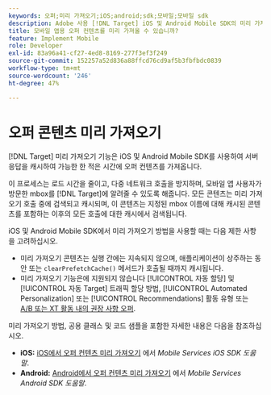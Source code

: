 ```yaml
---
keywords: 오퍼;미리 가져오기;iOS;android;sdk;모바일;모바일 sdk
description: Adobe 사용 [!DNL Target] iOS 및 Android Mobile SDK의 미리 가져오기 기능을 사용하여 서버 응답을 캐시하여 가능한 한 적은 시간에 오퍼 컨텐츠를 가져옵니다.
title: 모바일 앱용 오퍼 컨텐츠를 미리 가져올 수 있습니까?
feature: Implement Mobile
role: Developer
exl-id: 83a96a41-cf27-4ed8-8169-277f3ef3f249
source-git-commit: 152257a52d836a88ffcd76cd9af5b3fbfbdc0839
workflow-type: tm+mt
source-wordcount: '246'
ht-degree: 47%

---
```


# 오퍼 콘텐츠 미리 가져오기

[!DNL Target] 미리 가져오기 기능은 iOS 및 Android Mobile SDK를 사용하여 서버 응답을 캐시하여 가능한 한 적은 시간에 오퍼 컨텐츠를 가져옵니다.

이 프로세스는 로드 시간을 줄이고, 다중 네트워크 호출을 방지하며, 모바일 앱 사용자가 방문한 mbox를 [!DNL Target]에 알려줄 수 있도록 해줍니다. 모든 콘텐츠는 미리 가져오기 호출 중에 검색되고 캐시되며, 이 콘텐츠는 지정된 mbox 이름에 대해 캐시된 콘텐츠를 포함하는 이후의 모든 호출에 대한 캐시에서 검색됩니다.

iOS 및 Android Mobile SDK에서 미리 가져오기 방법을 사용할 때는 다음 제한 사항을 고려하십시오.

* 미리 가져오기 콘텐츠는 실행 간에는 지속되지 않으며, 애플리케이션이 상주하는 동안 또는 `clearPrefetchCache()` 메서드가 호출될 때까지 캐시됩니다.
* 미리 가져오기 기능은에 지원되지 않습니다 [!UICONTROL 자동 할당] 및 [!UICONTROL 자동 Target] 트래픽 할당 방법, [!UICONTROL Automated Personalization] 또는 [!UICONTROL Recommendations] 활동 유형 또는 [A/B 또는 XT 활동 내의 권장 사항 오퍼](/help/main/c-recommendations/recommendations-as-an-offer.md).

미리 가져오기 방법, 공용 클래스 및 코드 샘플을 포함한 자세한 내용은 다음을 참조하십시오.

* **iOS:**  [iOS에서 오퍼 컨텐츠 미리 가져오기](https://experienceleague.adobe.com/docs/mobile-services/ios/target-ios/c-mob-target-prefetch-ios.html) 에서 *Mobile Services iOS SDK 도움말*.
* **Android:**  [Android에서 오퍼 컨텐츠 미리 가져오기](https://experienceleague.adobe.com/docs/mobile-services/android/target-android/c-mob-target-prefetch-android.html) 에서 *Mobile Services Android SDK 도움말*.
